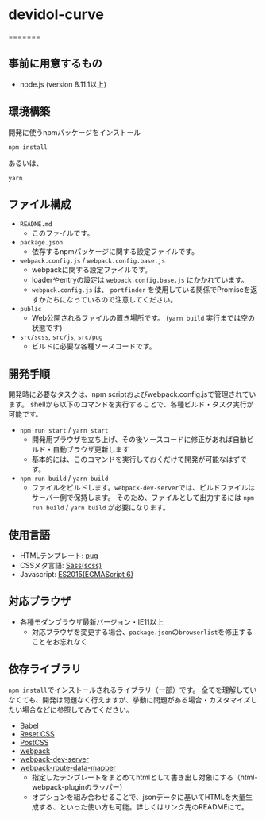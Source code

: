 # devidol-curve
=======

## 事前に用意するもの
- node.js (version 8.11.1以上)

## 環境構築

開発に使うnpmパッケージをインストール
```
npm install
```

あるいは、
```
yarn
```

## ファイル構成

- `README.md`
  - このファイルです。
- `package.json`
  - 依存するnpmパッケージに関する設定ファイルです。
- `webpack.config.js` / `webpack.config.base.js`
  - webpackに関する設定ファイルです。
  - loaderやentryの設定は `webpack.config.base.js` にかかれています。
  - `webpack.config.js` は、 `portfinder` を使用している関係でPromiseを返すかたちになっているので注意してください。
- `public`
  - Web公開されるファイルの置き場所です。 (`yarn build` 実行までは空の状態です)
- `src/scss`, `src/js`, `src/pug`
  - ビルドに必要な各種ソースコードです。

## 開発手順

開発時に必要なタスクは、npm scriptおよびwebpack.config.jsで管理されています。
shellから以下のコマンドを実行することで、各種ビルド・タスク実行が可能です。

- `npm run start` / `yarn start`
  - 開発用ブラウザを立ち上げ、その後ソースコードに修正があれば自動ビルド・自動ブラウザ更新します
  - 基本的には、このコマンドを実行しておくだけで開発が可能なはずです。
- `npm run build` / `yarn build`
  - ファイルをビルドします。`webpack-dev-server`では、ビルドファイルはサーバー側で保持します。
    そのため、ファイルとして出力するには `npm run build` / `yarn build` が必要になります。

## 使用言語

- HTMLテンプレート: [pug](https://pugjs.org/api/getting-started.html)
- CSSメタ言語: [Sass(scss)](http://sass-lang.com/)
- Javascript: [ES2015(ECMAScript 6)](https://babeljs.io/docs/learn-es2015/)

## 対応ブラウザ
- 各種モダンブラウザ最新バージョン・IE11以上
  - 対応ブラウザを変更する場合、`package.json`の`browserlist`を修正することをお忘れなく

## 依存ライブラリ

`npm install`でインストールされるライブラリ（一部）です。
全てを理解していなくても、開発は問題なく行えますが、挙動に問題がある場合・カスタマイズしたい場合などに参照してみてください。

- [Babel](https://babeljs.io/)
- [Reset CSS](http://meyerweb.com/eric/tools/css/reset/)
- [PostCSS](http://postcss.org/)
- [webpack](https://webpack.js.org/)
- [webpack-dev-server](https://github.com/webpack/webpack-dev-server)
- [webpack-route-data-mapper](https://github.com/fnobi/webpack-route-data-mapper)
  - 指定したテンプレートをまとめてhtmlとして書き出し対象にする（html-webpack-pluginのラッパー）
  - オプションを組み合わせることで、jsonデータに基いてHTMLを大量生成する、といった使い方も可能。詳しくはリンク先のREADMEにて。
